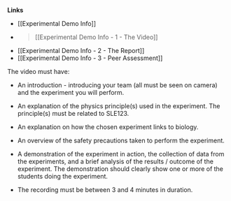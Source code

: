 **Links**
- [[Experimental Demo Info]] 
- > [[Experimental Demo Info - 1 - The Video]] 
- [[Experimental Demo Info - 2 - The Report]] 
- [[Experimental Demo Info - 3 - Peer Assessment]] 


The video must have:
- An introduction - introducing your team (all must be seen on camera) and the experiment you will perform.
- An explanation of the physics principle(s) used in the experiment. The principle(s) must be related to SLE123.
    
- An explanation on how the chosen experiment links to biology.
- An overview of the safety precautions taken to perform the experiment.
- A demonstration of the experiment in action, the collection of data from the experiments, and a brief analysis of the results / outcome of the experiment. The demonstration should clearly show one or more of the students doing the experiment.
- The recording must be between 3 and 4 minutes in duration.